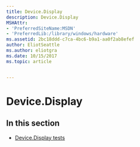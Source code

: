 ```yaml
---
title: Device.Display
description: Device.Display
MSHAttr:
- 'PreferredSiteName:MSDN'
- 'PreferredLib:/library/windows/hardware'
ms.assetid: 2bc18ddd-c7ca-4bc6-b9a1-aa0f2ab8efef
author: EliotSeattle
ms.author: eliotgra
ms.date: 10/15/2017
ms.topic: article


---
```


# Device.Display


## <span id="in_this_section"></span>In this section


-   [Device.Display tests](device-display-tests.md)

 

 






